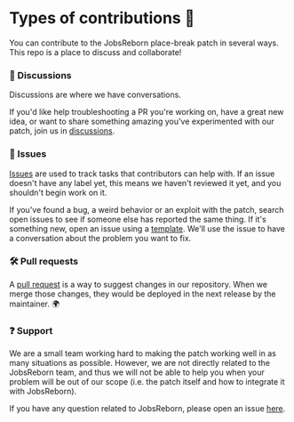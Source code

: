 # Types of contributions :memo:

You can contribute to the JobsReborn place-break patch in several ways. This repo is a place to
discuss and collaborate!

### :mega: Discussions

Discussions are where we have conversations.

If you'd like help troubleshooting a PR you're working on, have a great new idea, or want to
share something amazing you've experimented with our patch, join us in
[discussions](https://github.com/github/docs/discussions).

### :lady_beetle: Issues

[Issues](https://docs.github.com/en/github/managing-your-work-on-github/about-issues) are used to
track tasks that contributors can help with. If an issue doesn't have any label yet, this means
we haven't reviewed it yet, and you shouldn't begin work on it.

If you've found a bug, a weird behavior or an exploit with the patch, search open issues to see if
someone else has reported the same thing. If it's something new, open an issue using a
[template](https://github.com/github/docs/issues/new/choose). We'll use the issue to have a
conversation about the problem you want to fix.

### :hammer_and_wrench: Pull requests

A [pull request](https://docs.github.com/en/github/collaborating-with-issues-and-pull-requests/about-pull-requests)
is a way to suggest changes in our repository. When we merge those changes, they would be deployed
in the next release by the maintainer. :earth_africa:

### :question: Support

We are a small team working hard to making the patch working well in as many situations as possible.
However, we are not directly related to the JobsReborn team, and thus we will not be able to help
you when your problem will be out of our scope (i.e. the patch itself and how to integrate it with
JobsReborn).

If you have any question related to JobsReborn, please open an issue
[here](https://github.com/Zrips/Jobs).

